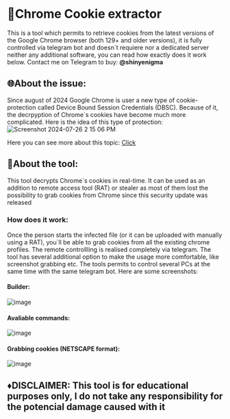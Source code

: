 # 🍪Chrome Cookie extractor
This is a tool which permits to retrieve cookies from the latest versions of the Google Chrome browser (both 129+ and older versions), it is fully controlled via telegram bot and doesn`t requiere nor a dedicated server neither any additional software, you can read how exactly does it work below. Contact me on Telegram to buy: **@shinyenigma**

## 🌐About the issue:
Since august of 2024 Google Chrome is user a new type of cookie- protection called Device Bound Session Credentials (DBSC). Because of it, the decrpyption of Chrome`s cookies have become much more complicated. Here is the idea of this type of protection:
![Screenshot 2024-07-26 2 15 06 PM](https://github.com/user-attachments/assets/3ca32f75-7d41-4c5d-afbf-aba2111dcc8b)

Here you can see more about this topic: [Click]([https://www.genome.gov/](https://security.googleblog.com/2024/07/improving-security-of-chrome-cookies-on.html?m=1))

## 🔑About the tool: 
This tool decrypts Chrome`s cookies in real-time. It can be used as an addition to remote access tool (RAT) or stealer as most of them lost the possibility to grab cookies from Chrome since this security update was released
### How does it work:
Once the person starts the infected file (or it can be uploaded with manually using a RAT), you`ll be able to grab cookies from all the existing chrome profiles. The remote controllling is realised completely via telegram. The tool has several additional option to make the usage more comfortable, like screenshot grabbing etc. The tools permits to control several PCs at the same time with the same telegram bot. Here are some screenshots:
#### Builder:
![image](https://github.com/user-attachments/assets/75b875ec-8ca0-4596-b90a-d10b7e0b4063)

#### Avaliable commands:
![image](https://github.com/user-attachments/assets/e5e7e47d-4c81-4c50-bf22-6dec93454277)

#### Grabbing cookies (NETSCAPE format):
![image](https://github.com/user-attachments/assets/140f5a39-4687-4978-9198-ca09a4cf74b9)

## ♦️DISCLAIMER: This tool is for educational purposes only, I do not take any responsibility for the potencial damage caused with it
